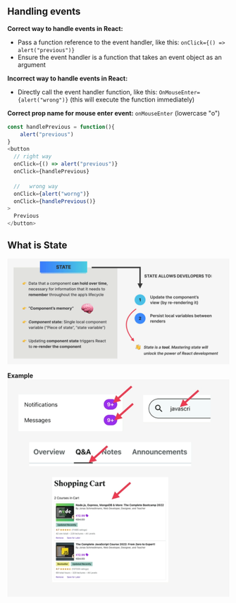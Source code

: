 ## Handling events

**Correct way to handle events in React:**

- Pass a function reference to the event handler, like this: `onClick={() => alert("previous")}`
- Ensure the event handler is a function that takes an event object as an argument

**Incorrect way to handle events in React:**

- Directly call the event handler function, like this: `OnMouseEnter={alert("wrong")}` (this will execute the function immediately)

**Correct prop name for mouse enter event:** `onMouseEnter` (lowercase "o")

```js
const handlePrevious = function(){
    alert("previous")
}
<button
  // right way
  onClick={() => alert("previous")}
  onClick={handlePrevious}

  //   wrong way
  onClick={alert("worng")}
  onClick={handlePrevious()}
>
  Previous
</button>
```

## What is State

![state](state.png)

**Example**
![state-example](state-example.png)

